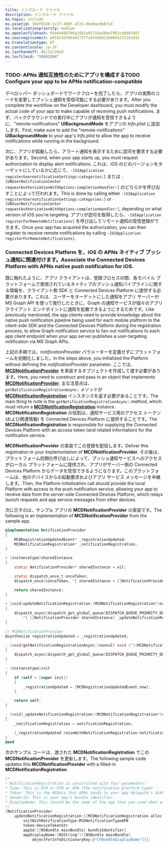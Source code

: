 ```yaml
---
title: インクルード ファイル
description: インクルード ファイル
ms.topic: include
ms.assetid: 30df8538-1c1f-498f-af25-0be0aed687c8
ms.localizationpriority: medium
ms.openlocfilehash: 95b6dd68706a1582a91718a48ba7961cd8d07ddf
ms.sourcegitcommit: e95423df0e4427377ab74dbd12b0056233181d32
ms.translationtype: HT
ms.contentlocale: ja-JP
ms.lasthandoff: 06/14/2019
ms.locfileid: "59801504"
---
```

### <a name="todo-configure-your-app-to-be-apns-notification-compatible"></a><span data-ttu-id="5dc7b-103">TODO: APNs 通知互換性のためにアプリを構成する</span><span class="sxs-lookup"><span data-stu-id="5dc7b-103">TODO Configure your app to be APNs notification-compatible</span></span>

<span data-ttu-id="5dc7b-104">デベロッパー ダッシュボードでワークフローを完了したら、アプリの実際のコードを変更してプッシュ通知を受信可能にする必要があります。</span><span class="sxs-lookup"><span data-stu-id="5dc7b-104">After you complete the workflow on the Developer dashboard, you must modify the actual code of your app to make capable of receiving push notifications.</span></span> <span data-ttu-id="5dc7b-105">まず、バックグラウンドでの実行中にアプリが通知を受信できるように、"remote-notifications" **UIBackgroundMode** をアプリの _Info.plist_ に追加します。</span><span class="sxs-lookup"><span data-stu-id="5dc7b-105">First, make sure to add the "remote-notifications" **UIBackgroundMode** to your app's _Info.plist_ to allow the app to receive notifications while running in the background.</span></span> 

<span data-ttu-id="5dc7b-106">次に、アプリが起動したら、アラート通知を表示するために認可を要求する必要があります。</span><span class="sxs-lookup"><span data-stu-id="5dc7b-106">Second, when your app starts up, you must request authorization to display alert notifications.</span></span> <span data-ttu-id="5dc7b-107">これは、iOS のどのバージョンをターゲットにしているかに応じて、`-[UIApplication registerUsernotificationSettings:categories:]` または `-[UNUserNotificationCenter requestAuthorizationWithOptions:completionHandler:]` のどちらかを呼び出すことによって行われます。</span><span class="sxs-lookup"><span data-stu-id="5dc7b-107">This is done by calling either `-[UIApplication registerUsernotificationSettings:categories:]` or `-[UNUserNotificationCenter requestAuthorizationWithOptions:completionHandler:]`, depending on what version of iOS you're targeting.</span></span> <span data-ttu-id="5dc7b-108">アプリが認可を取得したら、`-[UIApplication registerForRemoteNotifications]` を呼び出してリモート通知の受信登録ができます。</span><span class="sxs-lookup"><span data-stu-id="5dc7b-108">Once your app has acquired the authorization, you can then register to receive remote notifications by calling `-[UIApplication registerForRemoteNotifications]`.</span></span> 

### <a name="associate-the-connected-devices-platform-with-apns-native-push-notification-for-ios"></a><span data-ttu-id="5dc7b-109">Connected Devices Platform を、iOS の APNs ネイティブ プッシュ通知に関連付けます。</span><span class="sxs-lookup"><span data-stu-id="5dc7b-109">Associate the Connected Devices Platform with APNs native push notification for iOS.</span></span> 
<span data-ttu-id="5dc7b-110">既に触れたように、アプリ クライアントは、登録プロセスの間、各モバイル プラットフォームで使用されているネイティブのプッシュ通知パイプラインに関する情報を、クライアント側 SDK と Connected Devices Platform に提供する必要があります。これは、ユーザーをターゲットにした通知をアプリ サーバーが MS Graph API を使って発行したときに、Graph の通知サービスが個々のアプリ クライアント エンドポイントに通知を拡散できるようにするためです。</span><span class="sxs-lookup"><span data-stu-id="5dc7b-110">Like previously mentioned, the app clients need to provide knowledge about the native push notification pipeline being used for each mobile platform to the client-side SDK and the Connected Devices Platform during the registration process, to allow Graph notification service to fan-out notifications to each app client endpoint when your app server publishes a user-targeting notification via MS Graph APIs.</span></span>

<span data-ttu-id="5dc7b-111">上記の手順では、*notificationProvider* パラメーターを定義せずにプラットフォームを初期化しました。</span><span class="sxs-lookup"><span data-stu-id="5dc7b-111">In the steps above, you initialized the Platform without defining the *notificationProvider* parameter.</span></span> <span data-ttu-id="5dc7b-112">ここでは、 **[MCDNotificationProvider](../../objectivec-api/core/MCDNotificationProvider.md)** を実装するオブジェクトを作成して渡す必要があります。</span><span class="sxs-lookup"><span data-stu-id="5dc7b-112">Here, you need to construct and pass in an object that implements **[MCDNotificationProvider](../../objectivec-api/core/MCDNotificationProvider.md)**.</span></span> <span data-ttu-id="5dc7b-113">主な注意点は、`getNotificationRegistrationAsync:` メソッドが **[MCDNotificationRegistration](../../objectivec-api/core/MCDNotificationRegistration.md)** インスタンスを返す必要があることです。</span><span class="sxs-lookup"><span data-stu-id="5dc7b-113">The main thing to note is the `getNotificationRegistrationAsync:` method, which must return a **[MCDNotificationRegistration](../../objectivec-api/core/MCDNotificationRegistration.md)** instance.</span></span> <span data-ttu-id="5dc7b-114">**MCDNotificationRegistration** の役割は、通知サービス用のアクセス トークン (および関連情報) を Connected Devices Platform に提供することです。</span><span class="sxs-lookup"><span data-stu-id="5dc7b-114">The **MCDNotificationRegistration** is responsible for supplying the Connected Devices Platform with an access token (and related information) for the notification service.</span></span>

<span data-ttu-id="5dc7b-115">**MCDNotificationProvider** の実装でこの登録を配信します。</span><span class="sxs-lookup"><span data-stu-id="5dc7b-115">Deliver this registration in your implementation of **MCDNotificationProvider**.</span></span> <span data-ttu-id="5dc7b-116">その後は、プラットフォーム初期化呼び出しによって、プッシュ通知サービスへのアクセスがローカル プラットフォームに提供され、アプリがサーバー側の Connected Devices Platform からデータを受信できるようになります。このプラットフォームは、他のデバイスからの起動要求およびアプリ サービス メッセージを中継します。</span><span class="sxs-lookup"><span data-stu-id="5dc7b-116">Then, the Platform initialization call should provide the local Platform with access to the push notification service, allowing your app to receive data from the server-side Connected Devices Platform, which relays launch requests and app service messages from other devices.</span></span> 

<span data-ttu-id="5dc7b-117">次に示すのは、サンプル アプリの **MCDNotificationProvider** の実装です。</span><span class="sxs-lookup"><span data-stu-id="5dc7b-117">The following is an implementation of **MCDNotificationProvider** from the sample app.</span></span>

```ObjectiveC
@implementation NotificationProvider
{
    MCDRegistrationUpdatedEvent* _registrationUpdated;
    MCDNotificationRegistration* _notificationRegistration;
}

+ (instancetype)sharedInstance
{
    static NotificationProvider* sharedInstance = nil;

    static dispatch_once_t onceToken;
    dispatch_once(&onceToken, ^{ sharedInstance = [[NotificationProvider alloc] init]; });

    return sharedInstance;
}

+ (void)updateNotificationRegistration:(MCDNotificationRegistration*)notificationRegistration
{
    dispatch_async(dispatch_get_global_queue(DISPATCH_QUEUE_PRIORITY_DEFAULT, 0),
        ^{ [[NotificationProvider sharedInstance] _updateNotificationRegistration:notificationRegistration]; });
}

// MCDNotificationProvider
@synthesize registrationUpdated = _registrationUpdated;

- (void)getNotificationRegistrationAsync:(nonnull void (^)(MCDNotificationRegistration* _Nullable, NSError* _Nullable))completionBlock
{
    dispatch_async(dispatch_get_global_queue(DISPATCH_QUEUE_PRIORITY_DEFAULT, 0), ^{ completionBlock(_notificationRegistration, nil); });
}

- (instancetype)init
{
    if (self = [super init])
    {
        _registrationUpdated = [MCDRegistrationUpdatedEvent new];
    }

    return self;
}

- (void)_updateNotificationRegistration:(MCDNotificationRegistration*)notificationRegistration
{
    _notificationRegistration = notificationRegistration;

    [_registrationUpdated raiseWithNotificationRegistration:notificationRegistration];
}
@end
```

<span data-ttu-id="5dc7b-118">次のサンプル コードは、渡された **MCDNotificationRegistration** でこの **MCDNotificationProvider** を更新します。</span><span class="sxs-lookup"><span data-stu-id="5dc7b-118">The following sample code updates this **MCDNotificationProvider** with a filled-in **MCDNotificationRegistration**.</span></span>

```ObjectiveC
/*
* NotificationRegistration is constructed with four parameters:
* Type: This is GCM or FCM or APN (the notification platform type).
* Token: This is the NSData that APNs sends to your app delegate's didRegisterForRemoteNotificationsWithDeviceToken: method. You must convert the NSData into a string by hex-encoding it.
* SenderId: This is your app’s bundle identifier. 
* DisplayName: This should be the name of the app that you used when you registered it on the Microsoft dev portal. 
*/
[NotificationProvider
    updateNotificationRegistration:[[MCDNotificationRegistration alloc]
        initWithNotificationType:MCDNotificationTypeAPN
        token:deviceTokenStr
        appId:[[NSBundle mainBundle] bundleIdentifier]
        appDisplayName:(NSString*)[[NSBundle mainBundle]
            objectForInfoDictionaryKey:@"CFBundleDisplayName"]]];
```
